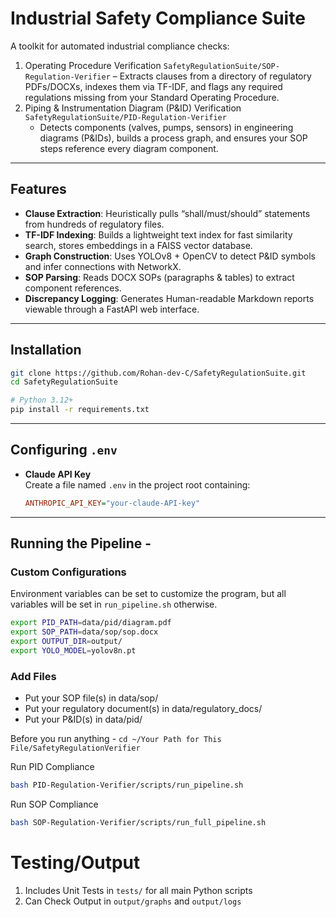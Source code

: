 # Industrial Safety Compliance Suite

A toolkit for automated industrial compliance checks:

1. Operating Procedure Verification `SafetyRegulationSuite/SOP-Regulation-Verifier`
   – Extracts clauses from a directory of regulatory PDFs/DOCXs, indexes them via TF-IDF, and flags any required regulations missing from your Standard Operating Procedure.
2. Piping & Instrumentation Diagram (P&ID) Verification `SafetyRegulationSuite/PID-Regulation-Verifier`
   - Detects components (valves, pumps, sensors) in engineering diagrams (P&IDs), builds a process graph, and ensures your SOP steps reference every diagram component.

---

## Features

- **Clause Extraction**: Heuristically pulls “shall/must/should” statements from hundreds of regulatory files.  
- **TF-IDF Indexing**: Builds a lightweight text index for fast similarity search, stores embeddings in a FAISS vector database.  
- **Graph Construction**: Uses YOLOv8 + OpenCV to detect P&ID symbols and infer connections with NetworkX.  
- **SOP Parsing**: Reads DOCX SOPs (paragraphs & tables) to extract component references.  
- **Discrepancy Logging**: Generates Human-readable Markdown reports viewable through a FastAPI web interface. 

---

## Installation

```bash
git clone https://github.com/Rohan-dev-C/SafetyRegulationSuite.git
cd SafetyRegulationSuite

# Python 3.12+
pip install -r requirements.txt
```
---
## Configuring `.env`

- **Claude API Key**  
  Create a file named `.env` in the project root containing:  
  ```ini
  ANTHROPIC_API_KEY="your-claude-API-key"

--- 
## Running the Pipeline - 

### Custom Configurations

Environment variables can be set to customize the program, but all variables will be set in `run_pipeline.sh` otherwise.
```bash
export PID_PATH=data/pid/diagram.pdf
export SOP_PATH=data/sop/sop.docx
export OUTPUT_DIR=output/
export YOLO_MODEL=yolov8n.pt
```

### Add Files
  - Put your SOP file(s) in data/sop/
  - Put your regulatory document(s) in data/regulatory_docs/
  - Put your P&ID(s) in data/pid/

Before you run anything - `cd ~/Your Path for This File/SafetyRegulationVerifier`

Run PID Compliance 

```bash
bash PID-Regulation-Verifier/scripts/run_pipeline.sh
```

Run SOP Compliance
```bash
bash SOP-Regulation-Verifier/scripts/run_full_pipeline.sh
```

# Testing/Output

1. Includes Unit Tests in `tests/` for all main Python scripts
2. Can Check Output in `output/graphs` and `output/logs`



